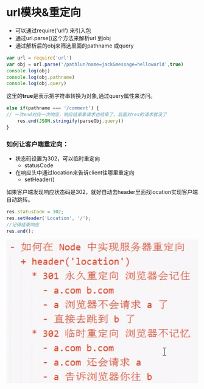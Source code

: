 # url模块&重定向

* 可以通过require\('url'\) 来引入包
* 通过url.parse\(\)这个方法来解析url 到obj
* 通过解析后的obj来筛选里面的pathname 或query

```javascript
var url = require('url')
var obj = url.parse('/pathlun?name=jack&message=helloworld',true)
console.log(obj)
console.log(obj.pathname)
console.log(obj.query)
```

这里的**true**是表示把字符串转换为对象,通过query属性来访问。

```javascript
else if(pathname === '/comment') {
// 一次end对应一次响应，响应结束拿请求也结束了。后面对res的请求就没了
    res.end(JSON.stringify(parseObj.query))
}
```

### 如何让客户端重定向：

* 状态码设置为302，可以临时重定向
  * statusCode
* 在响应头中通过location来告诉client往哪里重定向
  * setHeader\(\)

如果客户端发现响应状态码是302，就好自动去header里面找location实现客户端自动跳转。

```javascript
res.statusCode = 302;
res.setHeader('Location', '/');
//记得结束响应
res.end();
```

![](.gitbook/assets/image%20%2812%29.png)

